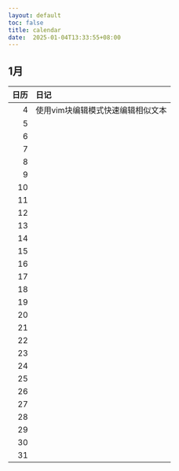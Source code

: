 ```yaml
---
layout: default
toc: false
title: calendar
date:  2025-01-04T13:33:55+08:00
---
```


## 1月

| 日历 | 日记                              |
| ---: | :-------------------------------- |
|    4 | 使用vim块编辑模式快速编辑相似文本 |
|    5 |                                   |
|    6 |                                   |
|    7 |                                   |
|    8 |                                   |
|    9 |                                   |
|   10 |                                   |
|   11 |                                   |
|   12 |                                   |
|   13 |                                   |
|   14 |                                   |
|   15 |                                   |
|   16 |                                   |
|   17 |                                   |
|   18 |                                   |
|   19 |                                   |
|   20 |                                   |
|   21 |                                   |
|   22 |                                   |
|   23 |                                   |
|   24 |                                   |
|   25 |                                   |
|   26 |                                   |
|   27 |                                   |
|   28 |                                   |
|   29 |                                   |
|   30 |                                   |
|   31 |                                   |

 






